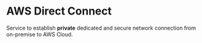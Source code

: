 # AWS Direct Connect

Service to establish <strong>private</strong> dedicated and secure network connection from on-premise to AWS Cloud.